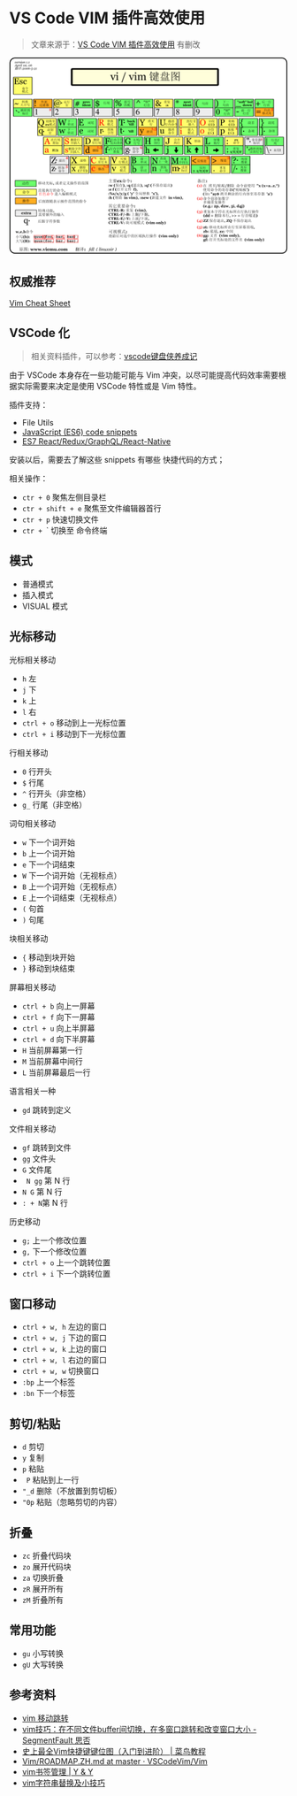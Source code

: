 

# VS Code VIM 插件高效使用

> 文章来源于：[VS Code VIM 插件高效使用](https://www.ohyee.cc/post/note_vim) 有删改

![](./imgs/vim-sheet.gif)

## 权威推荐

[Vim Cheat Sheet](https://vim.rtorr.com/lang/zh_cn)

## VSCode 化

> 相关资料插件，可以参考：[vscode键盘侠养成记](https://juejin.cn/post/6844904099880632328)

由于 VSCode 本身存在一些功能可能与 Vim 冲突，以尽可能提高代码效率需要根据实际需要来决定是使用 VSCode 特性或是 Vim 特性。

插件支持：

- File Utils
- [JavaScript (ES6) code snippets](https://github.com/xabikos/vscode-javascript)
- [ES7 React/Redux/GraphQL/React-Native](https://github.com/dsznajder/vscode-react-javascript-snippets)

安装以后，需要去了解这些 snippets 有哪些 快捷代码的方式；

相关操作：

- `ctr + 0` 聚焦左侧目录栏
- `ctr + shift + e` 聚焦至文件编辑器首行
- `ctr + p` 快速切换文件
- `ctr + `\` 切换至 命令终端

## 模式

*   普通模式
*   插入模式
*   VISUAL 模式

## 光标移动

光标相关移动

*   `h` 左
*   `j` 下
*   `k` 上
*   `l` 右
*   `ctrl + o` 移动到上一光标位置
*   `ctrl + i` 移动到下一光标位置

行相关移动

*   `0`  行开头
*   `$`  行尾
*   `^`  行开头（非空格）
*   `g_`  行尾（非空格）

词句相关移动

*   `w` 下一个词开始
*   `b` 上一个词开始
*   `e` 下一个词结束
*   `W` 下一个词开始（无视标点）
*   `B` 上一个词开始（无视标点）
*   `E` 上一个词结束（无视标点）
*   `(` 句首
*   `)` 句尾

块相关移动

*   `{` 移动到块开始
*   `}` 移动到块结束

屏幕相关移动

*   `ctrl + b` 向上一屏幕
*   `ctrl + f` 向下一屏幕
*   `ctrl + u` 向上半屏幕
*   `ctrl + d` 向下半屏幕
*   `H` 当前屏幕第一行
*   `M` 当前屏幕中间行
*   `L` 当前屏幕最后一行

语言相关一种

*   `gd` 跳转到定义

文件相关移动

*   `gf`  跳转到文件
*   `gg`  文件头
*   `G`  文件尾
*   ` N gg`  第 N 行
*   `N G`  第 N 行
*   `: + N`第 N 行

历史移动

*   `g;` 上一个修改位置
*   `g,` 下一个修改位置
*   `ctrl + o` 上一个跳转位置
*   `ctrl + i` 下一个跳转位置

## 窗口移动

*   `ctrl + w, h` 左边的窗口
*   `ctrl + w, j` 下边的窗口
*   `ctrl + w, k` 上边的窗口
*   `ctrl + w, l` 右边的窗口
*   `ctrl + w, w` 切换窗口
*   `:bp` 上一个标签
*   `:bn` 下一个标签

## 剪切/粘贴

*   `d` 剪切
*   `y` 复制
*   `p` 粘贴
*  ` P` 粘贴到上一行
*   `"_d` 删除（不放置到剪切板）
*   `"0p` 粘贴（忽略剪切的内容）

## 折叠

*   `zc` 折叠代码块
*   `zo` 展开代码块
*   `za` 切换折叠
*   `zR` 展开所有
*   `zM` 折叠所有

## 常用功能

*   `gu` 小写转换
*   `gU` 大写转换




## 参考资料

*   [vim 移动跳转](https://mapan1984.github.io/tool/2016/04/22/Vim-%E7%A7%BB%E5%8A%A8%E8%B7%B3%E8%BD%AC/)
*   [vim技巧：在不同文件buffer间切换，在多窗口跳转和改变窗口大小 - SegmentFault 思否](https://segmentfault.com/a/1190000021070194)
*   [史上最全Vim快捷键键位图（入门到进阶） | 菜鸟教程](https://www.runoob.com/w3cnote/all-vim-cheatsheat.html)
*   [Vim/ROADMAP.ZH.md at master · VSCodeVim/Vim](https://github.com/VSCodeVim/Vim/blob/master/ROADMAP.ZH.md)
*   [vim书签管理 | Y & Y](https://blog.xyxu.top/2018-06-11-vim-mark.html)
*   [vim字符串替换及小技巧](http://xstarcd.github.io/wiki/vim/vim_replace_encodeing.html)




